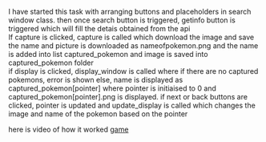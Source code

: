 I have started this task with arranging buttons and placeholders in search window class. then once search button is triggered, getinfo button is triggered which will fill the detais obtained from the api<br>
If capture is clicked, capture is called which download the image and save the name and picture is downloaded as nameofpokemon.png and the name is added into list captured_pokemon and image is saved into captured_pokemon folder<br>
if display is clicked, display_window is called where if there are no captured pokemons, error is shown else, name is displayed as captured_pokemon[pointer] where pointer is initiaised to 0 and captured_pokemon[pointer].png is displayed. if next or back buttons are clicked, pointer is updated and update_display is called which changes the image and name of the pokemon based on the pointer<br>


here is video of how it worked
[game](video.mp4)
